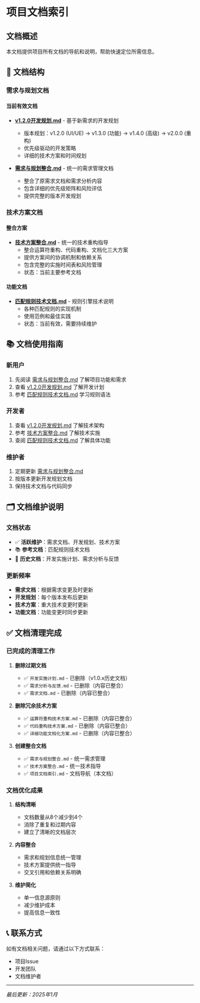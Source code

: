 # 项目文档索引

## 文档概述
本文档提供项目所有文档的导航和说明，帮助快速定位所需信息。

## 📁 文档结构

### 需求与规划文档

#### 当前有效文档
- **[v1.2.0开发规划.md](./v1.2.0开发规划.md)** - 基于新需求的开发规划
  - 版本规划：v1.2.0 (UI/UE) → v1.3.0 (功能) → v1.4.0 (高级) → v2.0.0 (重构)
  - 优先级驱动的开发策略
  - 详细的技术方案和时间规划

- **[需求与规划整合.md](./需求与规划整合.md)** - 统一的需求管理文档
  - 整合了原需求文档和需求分析内容
  - 包含详细的优先级矩阵和风险评估
  - 提供完整的版本开发规划

### 技术方案文档

#### 整合方案
- **[技术方案整合.md](./技术方案整合.md)** - 统一的技术重构指导
  - 整合运算符重构、代码重构、文档化三大方案
  - 提供方案间的协调机制和依赖关系
  - 包含完整的实施时间表和风险管理
  - 状态：当前主要参考文档

#### 功能文档
- **[匹配规则技术文档.md](./匹配规则技术文档.md)** - 规则引擎技术说明
  - 各种匹配规则的实现机制
  - 使用范例和最佳实践
  - 状态：当前有效，需要持续维护

## 📚 文档使用指南

### 新用户
1. 先阅读 [需求与规划整合.md](./需求与规划整合.md) 了解项目功能和需求
2. 查看 [v1.2.0开发规划.md](./v1.2.0开发规划.md) 了解开发计划
3. 参考 [匹配规则技术文档.md](./匹配规则技术文档.md) 学习规则语法

### 开发者
1. 查看 [v1.2.0开发规划.md](./v1.2.0开发规划.md) 了解技术架构
2. 参考 [技术方案整合.md](./技术方案整合.md) 了解技术实施
3. 查阅 [匹配规则技术文档.md](./匹配规则技术文档.md) 了解具体功能

### 维护者
1. 定期更新 [需求与规划整合.md](./需求与规划整合.md)
2. 按版本更新开发规划文档
3. 保持技术文档与代码同步

## 🗂️ 文档维护说明

### 文档状态
- ✅ **活跃维护**：需求文档、开发规划、技术方案
- 📚 **参考文档**：匹配规则技术文档
- 📜 **历史文档**：开发实施计划、需求分析与反馈

### 更新频率
- **需求文档**：根据需求变更及时更新
- **开发规划**：每个版本发布后更新
- **技术方案**：重大技术变更时更新
- **功能文档**：功能变更时同步更新

## ✅ 文档清理完成

### 已完成的清理工作
1. **删除过期文档**
   - ✅ `开发实施计划.md` - 已删除（v1.0.x历史文档）
   - ✅ `需求分析与反馈.md` - 已删除（内容已整合）
   - ✅ `需求文档.md` - 已删除（内容已整合）

2. **删除冗余技术方案**
   - ✅ `运算符重构技术方案.md` - 已删除（内容已整合）
   - ✅ `代码重构技术方案.md` - 已删除（内容已整合）
   - ✅ `详细功能文档化方案.md` - 已删除（内容已整合）

3. **创建整合文档**
   - ✅ `需求与规划整合.md` - 统一需求管理
   - ✅ `技术方案整合.md` - 统一技术指导
   - ✅ `项目文档索引.md` - 文档导航（本文档）

### 文档优化成果
1. **结构清晰**
   - 文档数量从8个减少到4个
   - 消除了重复和过期内容
   - 建立了清晰的文档层次

2. **内容整合**
   - 需求和规划信息统一管理
   - 技术方案提供统一指导
   - 交叉引用和依赖关系明确

3. **维护简化**
   - 单一信息源原则
   - 减少维护成本
   - 提高信息一致性

## 📞 联系方式
如有文档相关问题，请通过以下方式联系：
- 项目Issue
- 开发团队
- 文档维护者

---
*最后更新：2025年1月*